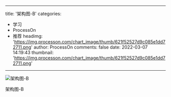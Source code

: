
---
title: '架构图-B'
categories: 
 - 学习
 - ProcessOn
 - 推荐
headimg: 'https://img.processon.com/chart_image/thumb/621f52527d9c085e1dd72711.png'
author: ProcessOn
comments: false
date: 2022-03-07 14:19:43
thumbnail: 'https://img.processon.com/chart_image/thumb/621f52527d9c085e1dd72711.png'
---

<div>   
<img class="thumb" alt="架构图-B" src="https://img.processon.com/chart_image/thumb/621f52527d9c085e1dd72711.png" referrerpolicy="no-referrer">
<p>架构图-B</p>  
</div>
            
